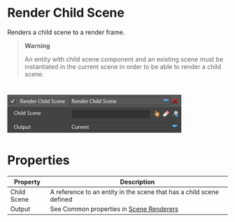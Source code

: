 # Render Child Scene

Renders a child scene to a render frame.

> **Warning**
> 
> 
>     
>             
>     
>     
> 
> An entity with child scene component and an existing scene must be instantiated in the current scene in order to be able to render a child scene.    

# ![images/render-child-scene-1.png](images/render-child-scene-1.png)

# Properties

| Property    | Description                                                          |
| ----------- | -------------------------------------------------------------------- |
| Child Scene | A reference to an entity in the scene that has a child scene defined |
| Output      | See Common properties in [Scene Renderers](index.md)                 |


 

 

